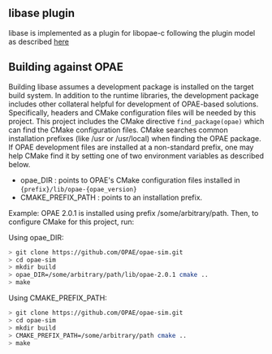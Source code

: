 ## libase plugin

libase is implemented as a plugin for libopae-c following the plugin model as
described [here](http://github.com/OPAE/opae-sdk/pluginis/README.md)

## Building against OPAE
Building libase assumes a development package is installed on the target build
system. In addition to the runtime libraries, the development package includes
other collateral helpful for development of OPAE-based solutions. Specifically,
headers and CMake configuration files will be needed by this project.
This project includes the CMake directive `find_package(opae)` which can find the
CMake configuration files. CMake searches common installation prefixes (like
/usr or /usr/local) when finding the OPAE package. If OPAE development files are
installed at a non-standard prefix, one may help CMake find it by setting one
of two environment variables as described below.
* opae_DIR : points to OPAE's CMake configuration files installed in
`{prefix}/lib/opae-{opae_version}`
* CMAKE_PREFIX_PATH : points to an installation prefix.


Example:
OPAE 2.0.1 is installed using prefix /some/arbitrary/path.
Then, to configure CMake for this project, run:

Using opae_DIR:
```bash
> git clone https://github.com/OPAE/opae-sim.git
> cd opae-sim
> mkdir build
> opae_DIR=/some/arbitrary/path/lib/opae-2.0.1 cmake ..
> make
```


Using CMAKE_PREFIX_PATH:
```bash
> git clone https://github.com/OPAE/opae-sim.git
> cd opae-sim
> mkdir build
> CMAKE_PREFIX_PATH=/some/arbitrary/path cmake ..
> make
```
